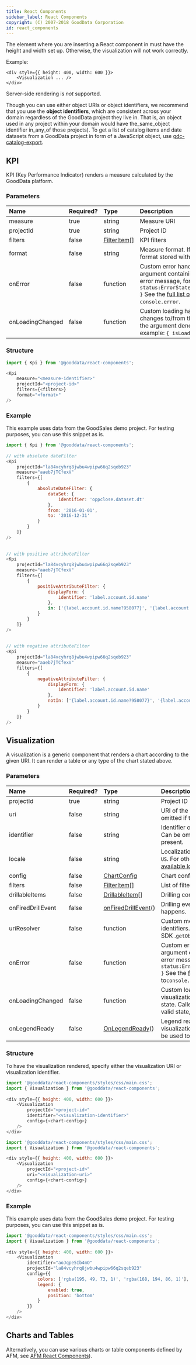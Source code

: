 ```yaml
---
title: React Components
sidebar_label: React Components
copyright: (C) 2007-2018 GoodData Corporation
id: react_components
---
```


The element where you are inserting a React component in must have the height and width set up. Otherwise, the visualization will not work correctly.

Example:

```javacsript
<div style={{ height: 400, width: 600 }}>
    <Visualization ... />
</div>
```

Server-side rendering is _not_ supported.

Though you can use either object URIs or object identifiers, we recommend that you use the **object identifiers**, which are consistent across your domain regardless of the GoodData project they live in. That is, an object used in any project within your domain would have the_same_object identifier in_any_of those projects\). To get a list of catalog items and date datasets from a GoodData project in form of a JavaScript object, use [gdc-catalog-export](gdc-catalog-export.md).

## KPI

KPI \(Key Performance Indicator\) renders a measure calculated by the GoodData platform.

### Parameters

| Name | Required? | Type | Description |
| :--- | :--- | :--- | :--- |
| measure | true | string | Measure URI |
| projectId | true | string | Project ID |
| filters | false | [FilterItem](afm.md#AFM-Filter)\[\] | KPI filters |
| format | false | string | Measure format. If specified, overrides the format stored with the measure. |
| onError | false | function | Custom error handler. Called with the argument containing the state and original error message, for example: `{ status:ErrorStates.BAD_REQUEST,error: {...} }` See the [full list of error states](https://github.com/gooddata/gooddata-react-components/blob/master/src/constants/errorStates.ts). Defaults to `console.error`. |
| onLoadingChanged | false | function | Custom loading handler. Called when a KPI changes to/from the loading state. Called with the argument denoting a valid state, for example: `{ isLoading:false}` |

### Structure

```javascript
import { Kpi } from '@gooddata/react-components';

<Kpi
    measure="<measure-identifier>"
    projectId="<project-id>"
    filters={<filters>}
    format="<format>"
/>
```

### Example

This example uses data from the GoodSales demo project. For testing purposes, you can use this snippet as is.

```javascript
import { Kpi } from '@gooddata/react-components';
 
// with absolute dateFilter
<Kpi
    projectId="la84vcyhrq8jwbu4wpipw66q2sqeb923"
    measure="aaeb7jTCfexV"
    filters={[
        {
            absoluteDateFilter: {
                dataSet: {
                    identifier: 'oppclose.dataset.dt'
                },
                from: '2016-01-01',
                to: '2016-12-31'
            }
        }
    ]}
/>
 
 
// with positive attributeFilter
<Kpi
    projectId="la84vcyhrq8jwbu4wpipw66q2sqeb923"
    measure="aaeb7jTCfexV"
    filters={[
        {
            positiveAttributeFilter: {
                displayForm: {
                    identifier: 'label.account.id.name'
                },
                in: ['{label.account.id.name?958077}', '{label.account.id.name?961040}', '{label.account.id.name?961042}']
            }
        }
    ]}
/>
 
 
// with negative attributeFilter
<Kpi
    projectId="la84vcyhrq8jwbu4wpipw66q2sqeb923"
    measure="aaeb7jTCfexV"
    filters={[
        {
            negativeAttributeFilter: {
                displayForm: {
                    identifier: 'label.account.id.name'
                },
                notIn: ['{label.account.id.name?958077}', '{label.account.id.name?961040}', '{label.account.id.name?961042}']
            }
        }
    ]}
/>
```

## Visualization

A visualization is a generic component that renders a chart according to the given URI. It can render a table or any type of the chart stated above.

### Parameters

| Name | Required? | Type | Description |
| :--- | :--- | :--- | :--- |
| projectId | true | string | Project ID |
| uri | false | string | URI of the visualization to be rendered Can be omitted if the visualization identifier is present. |
| identifier | false | string | Identifier of the visualization to be rendered Can be omitted if the visualization URI is present. |
| locale | false | string | Localization of the visualization Defaults to`en-US`. For other languages, see the [full list of available localizations](https://github.com/gooddata/gooddata-react-components/tree/master/src/translations). |
| config  | false | [ChartConfig](chart_config.md) | Chart configuration |
| filters | false | [FilterItem](afm.md#AFM-Filter)\[\] | List of filters to be applied to the visualization |
| drillableItems | false | [DrillableItem](drillable_item)\[\] | Drilling configuration |
| onFiredDrillEvent | false | [onFiredDrillEvent](on_fired_drill_event.md)\(\) | Drilling event catcher Called when drilling happens. |
| uriResolver | false | function | Custom method for querying URIs for identifiers. Defaults to the standard Gooddata SDK .`getObjectUri()`. |
| onError | false | function | Custom error handler. Called with the argument containing the state and original error message, for example: `{ status:ErrorStates.BAD_REQUEST,error: {...} }` See the [full list of error states](https://github.com/gooddata/gooddata-react-components/blob/master/src/constants/errorStates.ts). Defaults to`console.error`. |
| onLoadingChanged | false | function | Custom loading handler. Called when a visualization changes to/from the loading state. Called with the argument denoting a valid state, for example: `{ isLoading:false}` |
| onLegendReady | false | [OnLegendReady](on_legend_ready)\(\) | Legend ready callback. Called when the visualization series are ready to render. Can be used to rendering custom legend. |

### Structure

To have the visualization rendered, specify either the visualization URI or visualization identifier.

```javascript
import '@gooddata/react-components/styles/css/main.css';
import { Visualization } from '@gooddata/react-components';
 
<div style={{ height: 400, width: 600 }}>
    <Visualization
        projectId="<project-id>"
        identifier="<visualization-identifier>"
        config={<chart-config>}
    />
</div>
```

```javascript
import '@gooddata/react-components/styles/css/main.css';
import { Visualization } from '@gooddata/react-components';

<div style={{ height: 400, width: 600 }}>
    <Visualization
        projectId="<project-id>"
        uri="<visualization-uri>"
        config={<chart-config>}
    />
</div>
```

### Example

This example uses data from the GoodSales demo project. For testing purposes, you can use this snippet as is.

```javascript
import '@gooddata/react-components/styles/css/main.css';
import { Visualization } from '@gooddata/react-components';
 
<div style={{ height: 400, width: 600 }}>
    <Visualization
        identifier="aoJqpe5Ib4mO"
        projectId="la84vcyhrq8jwbu4wpipw66q2sqeb923"
        config={{
            colors: ['rgba(195, 49, 73, 1)', 'rgba(168, 194, 86, 1)'],
            legend: {
                enabled: true,
                position: 'bottom'
            }
        }}
    />
</div>
```

## Charts and Tables

Alternatively, you can use various charts or table components defined by AFM, see [AFM React Components](afm_react_components.md)).

